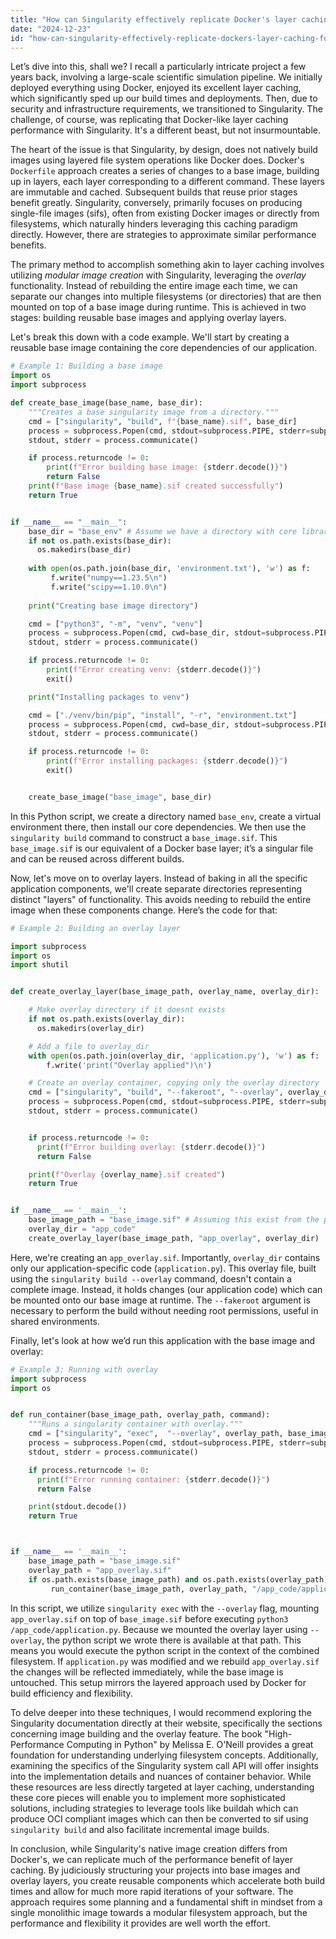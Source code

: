 ```yaml
---
title: "How can Singularity effectively replicate Docker's layer caching for a shared base image?"
date: "2024-12-23"
id: "how-can-singularity-effectively-replicate-dockers-layer-caching-for-a-shared-base-image"
---
```


Let’s dive into this, shall we? I recall a particularly intricate project a few years back, involving a large-scale scientific simulation pipeline. We initially deployed everything using Docker, enjoyed its excellent layer caching, which significantly sped up our build times and deployments. Then, due to security and infrastructure requirements, we transitioned to Singularity. The challenge, of course, was replicating that Docker-like layer caching performance with Singularity. It's a different beast, but not insurmountable.

The heart of the issue is that Singularity, by design, does not natively build images using layered file system operations like Docker does. Docker's `Dockerfile` approach creates a series of changes to a base image, building up in layers, each layer corresponding to a different command. These layers are immutable and cached. Subsequent builds that reuse prior stages benefit greatly. Singularity, conversely, primarily focuses on producing single-file images (sifs), often from existing Docker images or directly from filesystems, which naturally hinders leveraging this caching paradigm directly. However, there are strategies to approximate similar performance benefits.

The primary method to accomplish something akin to layer caching involves utilizing *modular image creation* with Singularity, leveraging the *overlay* functionality. Instead of rebuilding the entire image each time, we can separate our changes into multiple filesystems (or directories) that are then mounted on top of a base image during runtime. This is achieved in two stages: building reusable base images and applying overlay layers.

Let's break this down with a code example. We'll start by creating a reusable base image containing the core dependencies of our application.

```python
# Example 1: Building a base image
import os
import subprocess

def create_base_image(base_name, base_dir):
    """Creates a base singularity image from a directory."""
    cmd = ["singularity", "build", f"{base_name}.sif", base_dir]
    process = subprocess.Popen(cmd, stdout=subprocess.PIPE, stderr=subprocess.PIPE)
    stdout, stderr = process.communicate()

    if process.returncode != 0:
        print(f"Error building base image: {stderr.decode()}")
        return False
    print(f"Base image {base_name}.sif created successfully")
    return True


if __name__ == "__main__":
    base_dir = "base_env" # Assume we have a directory with core libraries and packages
    if not os.path.exists(base_dir):
      os.makedirs(base_dir)
    
    with open(os.path.join(base_dir, 'environment.txt'), 'w') as f:
         f.write("numpy==1.23.5\n")
         f.write("scipy==1.10.0\n")
    
    print("Creating base image directory")

    cmd = ["python3", "-m", "venv", "venv"]
    process = subprocess.Popen(cmd, cwd=base_dir, stdout=subprocess.PIPE, stderr=subprocess.PIPE)
    stdout, stderr = process.communicate()

    if process.returncode != 0:
        print(f"Error creating venv: {stderr.decode()}")
        exit()

    print("Installing packages to venv")

    cmd = ["./venv/bin/pip", "install", "-r", "environment.txt"]
    process = subprocess.Popen(cmd, cwd=base_dir, stdout=subprocess.PIPE, stderr=subprocess.PIPE)
    stdout, stderr = process.communicate()

    if process.returncode != 0:
        print(f"Error installing packages: {stderr.decode()}")
        exit()


    create_base_image("base_image", base_dir)
```

In this Python script, we create a directory named `base_env`, create a virtual environment there, then install our core dependencies. We then use the `singularity build` command to construct a `base_image.sif`. This `base_image.sif` is our equivalent of a Docker base layer; it’s a singular file and can be reused across different builds.

Now, let's move on to overlay layers. Instead of baking in all the specific application components, we'll create separate directories representing distinct "layers" of functionality. This avoids needing to rebuild the entire image when these components change. Here’s the code for that:

```python
# Example 2: Building an overlay layer

import subprocess
import os
import shutil


def create_overlay_layer(base_image_path, overlay_name, overlay_dir):

    # Make overlay directory if it doesnt exists
    if not os.path.exists(overlay_dir):
      os.makedirs(overlay_dir)

    # Add a file to overlay_dir
    with open(os.path.join(overlay_dir, 'application.py'), 'w') as f:
        f.write('print("Overlay applied")\n')

    # Create an overlay container, copying only the overlay directory
    cmd = ["singularity", "build", "--fakeroot", "--overlay", overlay_dir, f"{overlay_name}.sif", base_image_path]
    process = subprocess.Popen(cmd, stdout=subprocess.PIPE, stderr=subprocess.PIPE)
    stdout, stderr = process.communicate()


    if process.returncode != 0:
      print(f"Error building overlay: {stderr.decode()}")
      return False

    print(f"Overlay {overlay_name}.sif created")
    return True


if __name__ == '__main__':
    base_image_path = "base_image.sif" # Assuming this exist from the previous example
    overlay_dir = "app_code"
    create_overlay_layer(base_image_path, "app_overlay", overlay_dir)


```

Here, we're creating an `app_overlay.sif`. Importantly, `overlay_dir` contains only our application-specific code (`application.py`). This overlay file, built using the `singularity build --overlay` command, doesn't contain a complete image. Instead, it holds changes (our application code) which can be mounted onto our base image at runtime. The `--fakeroot` argument is necessary to perform the build without needing root permissions, useful in shared environments.

Finally, let's look at how we’d run this application with the base image and overlay:

```python
# Example 3: Running with overlay
import subprocess
import os


def run_container(base_image_path, overlay_path, command):
    """Runs a singularity container with overlay."""
    cmd = ["singularity", "exec",  "--overlay", overlay_path, base_image_path, "python3", command]
    process = subprocess.Popen(cmd, stdout=subprocess.PIPE, stderr=subprocess.PIPE)
    stdout, stderr = process.communicate()

    if process.returncode != 0:
      print(f"Error running container: {stderr.decode()}")
      return False

    print(stdout.decode())
    return True



if __name__ == '__main__':
    base_image_path = "base_image.sif"
    overlay_path = "app_overlay.sif"
    if os.path.exists(base_image_path) and os.path.exists(overlay_path):
         run_container(base_image_path, overlay_path, "/app_code/application.py")
```

In this script, we utilize `singularity exec` with the `--overlay` flag, mounting `app_overlay.sif` on top of `base_image.sif` before executing `python3 /app_code/application.py`. Because we mounted the overlay layer using `--overlay`, the python script we wrote there is available at that path. This means you would execute the python script in the context of the combined filesystem. If `application.py` was modified and we rebuild `app_overlay.sif` the changes will be reflected immediately, while the base image is untouched. This setup mirrors the layered approach used by Docker for build efficiency and flexibility.

To delve deeper into these techniques, I would recommend exploring the Singularity documentation directly at their website, specifically the sections concerning image building and the overlay feature. The book "High-Performance Computing in Python" by Melissa E. O'Neill provides a great foundation for understanding underlying filesystem concepts. Additionally, examining the specifics of the Singularity system call API will offer insights into the implementation details and nuances of container behavior. While these resources are less directly targeted at layer caching, understanding these core pieces will enable you to implement more sophisticated solutions, including strategies to leverage tools like buildah which can produce OCI compliant images which can then be converted to sif using `singularity build` and also facilitate incremental image builds.

In conclusion, while Singularity's native image creation differs from Docker's, we can replicate much of the performance benefit of layer caching. By judiciously structuring your projects into base images and overlay layers, you create reusable components which accelerate both build times and allow for much more rapid iterations of your software. The approach requires some planning and a fundamental shift in mindset from a single monolithic image towards a modular filesystem approach, but the performance and flexibility it provides are well worth the effort.
